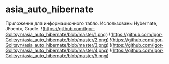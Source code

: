 # asia_auto_hibernate
Приложение для информационного табло. Использованы Hybernate, JFoenix, Gradle.
!(https://github.com/Igor-Golitsyn/asia_auto_hibernate/blob/master/1.png)
!(https://github.com/Igor-Golitsyn/asia_auto_hibernate/blob/master/2.png)
!(https://github.com/Igor-Golitsyn/asia_auto_hibernate/blob/master/3.png)
!(https://github.com/Igor-Golitsyn/asia_auto_hibernate/blob/master/4.png)
!(https://github.com/Igor-Golitsyn/asia_auto_hibernate/blob/master/5.png)
